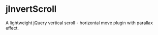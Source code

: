 jInvertScroll
=============

A lightweight jQuery vertical scroll - horizontal move plugin with parallax effect.
